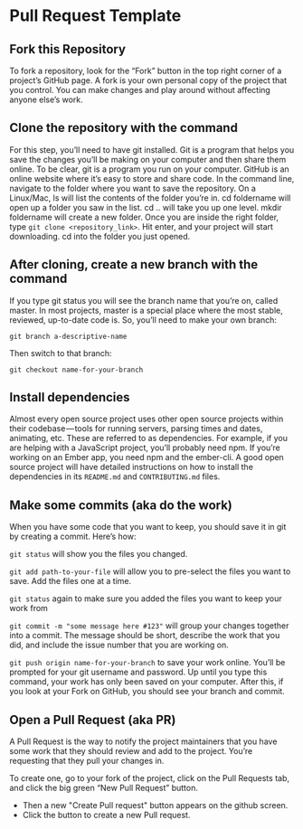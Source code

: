 # Pull Request Template

## Fork this Repository
To fork a repository, look for the “Fork” button in the top right corner of a project’s GitHub page. A fork is your own personal copy of the project that you control. You can make changes and play around without affecting anyone else’s work.

## Clone the repository with the command
For this step, you’ll need to have git installed. Git is a program that helps you save the changes you’ll be making on your computer and then share them online. To be clear, git is a program you run on your computer. GitHub is an online website where it’s easy to store and share code.
In the command line, navigate to the folder where you want to save the repository. On a Linux/Mac, ls will list the contents of the folder you’re in. cd foldername will open up a folder you saw in the list. cd .. will take you up one level. mkdir foldername will create a new folder.
Once you are inside the right folder, type
  ```git clone <repository_link>```.
 Hit enter, and your project will start downloading. cd into the folder you just opened.
  
## After cloning, create a new branch with the command
If you type git status you will see the branch name that you’re on, called master. In most projects, master is a special place where the most stable, reviewed, up-to-date code is. So, you’ll need to make your own branch:

```git branch a-descriptive-name```

Then switch to that branch:

```git checkout name-for-your-branch```

## Install dependencies  
Almost every open source project uses other open source projects within their codebase — tools for running servers, parsing times and dates, animating, etc. These are referred to as dependencies. For example, if you are helping with a JavaScript project, you’ll probably need npm. If you’re working on an Ember app, you need npm and the ember-cli. A good open source project will have detailed instructions on how to install the dependencies in its ```README.md``` and ```CONTRIBUTING.md``` files.

## Make some commits (aka do the work)
When you have some code that you want to keep, you should save it in git by creating a commit. Here’s how:

```git status``` will show you the files you changed.

```git add path-to-your-file``` will allow you to pre-select the files you want to save. Add the files one at a time.

```git status``` again to make sure you added the files you want to keep your work from

```git commit -m "some message here #123"``` will group your changes together into a commit. The message should be short, describe the work that you did, and include the issue number that you are working on.

```git push origin name-for-your-branch``` to save your work online. You’ll be prompted for your git username and password. Up until you type this command, your work has only been saved on your computer. After this, if you look at your Fork on GitHub, you should see your branch and commit.

## Open a Pull Request (aka PR)
A Pull Request is the way to notify the project maintainers that you have some work that they should review and add to the project. You’re requesting that they pull your changes in.

To create one, go to your fork of the project, click on the Pull Requests tab, and click the big green “New Pull Request” button.

  
- Then a new "Create Pull request" button appears on the github screen.
- Click the button to create a new Pull request. 
